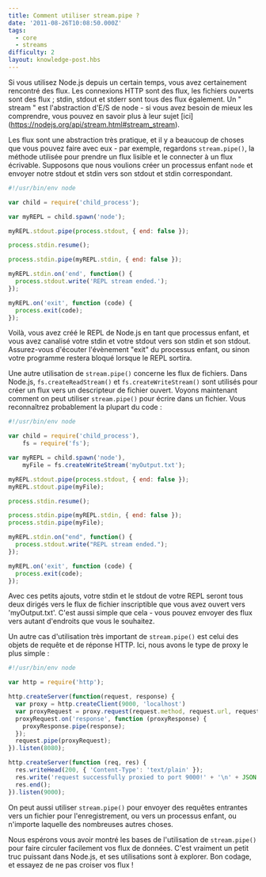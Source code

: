```yaml
---
title: Comment utiliser stream.pipe ?
date: '2011-08-26T10:08:50.000Z'
tags:
  - core
  - streams
difficulty: 2
layout: knowledge-post.hbs
---
```


Si vous utilisez Node.js depuis un certain temps, vous avez certainement rencontré des flux. Les connexions HTTP sont des flux, les fichiers ouverts sont des flux ; stdin, stdout et stderr sont tous des flux également. Un " stream " est l'abstraction d'E/S de node - si vous avez besoin de mieux les comprendre, vous pouvez en savoir plus à leur sujet [ici] (https://nodejs.org/api/stream.html#stream_stream).

Les flux sont une abstraction très pratique, et il y a beaucoup de choses que vous pouvez faire avec eux - par exemple, regardons `stream.pipe()`, la méthode utilisée pour prendre un flux lisible et le connecter à un flux écrivable. Supposons que nous voulions créer un processus enfant `node` et envoyer notre stdout et stdin vers son stdout et stdin correspondant.

```javascript
#!/usr/bin/env node

var child = require('child_process');

var myREPL = child.spawn('node');

myREPL.stdout.pipe(process.stdout, { end: false });

process.stdin.resume();

process.stdin.pipe(myREPL.stdin, { end: false });

myREPL.stdin.on('end', function() {
  process.stdout.write('REPL stream ended.');
});

myREPL.on('exit', function (code) {
  process.exit(code);
});
```

Voilà, vous avez créé le REPL de Node.js en tant que processus enfant, et vous avez canalisé votre stdin et votre stdout vers son stdin et son stdout. Assurez-vous d'écouter l'évènement "exit" du processus enfant, ou sinon votre programme restera bloqué lorsque le REPL sortira.

Une autre utilisation de `stream.pipe()` concerne les flux de fichiers. Dans Node.js, `fs.createReadStream()` et `fs.createWriteStream()` sont utilisés pour créer un flux vers un descripteur de fichier ouvert. Voyons maintenant comment on peut utiliser `stream.pipe()` pour écrire dans un fichier. Vous reconnaîtrez probablement la plupart du code :

```javascript
#!/usr/bin/env node

var child = require('child_process'),
    fs = require('fs');

var myREPL = child.spawn('node'),
    myFile = fs.createWriteStream('myOutput.txt');

myREPL.stdout.pipe(process.stdout, { end: false });
myREPL.stdout.pipe(myFile);

process.stdin.resume();

process.stdin.pipe(myREPL.stdin, { end: false });
process.stdin.pipe(myFile);

myREPL.stdin.on("end", function() {
  process.stdout.write("REPL stream ended.");
});

myREPL.on('exit', function (code) {
  process.exit(code);
});
```

Avec ces petits ajouts, votre stdin et le stdout de votre REPL seront tous deux dirigés vers le flux de fichier inscriptible que vous avez ouvert vers 'myOutput.txt'. C'est aussi simple que cela - vous pouvez envoyer des flux vers autant d'endroits que vous le souhaitez.

Un autre cas d'utilisation très important de `stream.pipe()` est celui des objets de requête et de réponse HTTP. Ici, nous avons le type de proxy le plus simple :

```javascript
#!/usr/bin/env node

var http = require('http');

http.createServer(function(request, response) {
  var proxy = http.createClient(9000, 'localhost')
  var proxyRequest = proxy.request(request.method, request.url, request.headers);
  proxyRequest.on('response', function (proxyResponse) {
    proxyResponse.pipe(response);
  });
  request.pipe(proxyRequest);
}).listen(8080);

http.createServer(function (req, res) {
  res.writeHead(200, { 'Content-Type': 'text/plain' });
  res.write('request successfully proxied to port 9000!' + '\n' + JSON.stringify(req.headers, true, 2));
  res.end();
}).listen(9000);
```

On peut aussi utiliser `stream.pipe()` pour envoyer des requêtes entrantes vers un fichier pour l'enregistrement, ou vers un processus enfant, ou n'importe laquelle des nombreuses autres choses.

Nous espérons vous avoir montré les bases de l'utilisation de `stream.pipe()` pour faire circuler facilement vos flux de données. C'est vraiment un petit truc puissant dans Node.js, et ses utilisations sont à explorer. Bon codage, et essayez de ne pas croiser vos flux !
